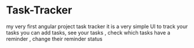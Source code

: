 # Task-Tracker

my very first angular project task tracker
it is a very simple UI to track your tasks 
you can add tasks, see your tasks , check which tasks have a reminder , change their reminder status 

